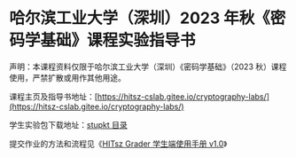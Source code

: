 # 哈尔滨工业大学（深圳）2023 年秋《密码学基础》课程实验指导书 

声明：本课程资料仅限于哈尔滨工业大学（深圳）《密码学基础》（2023 秋）课程使用，严禁扩散或用作其他用途。

课程主页及指导书地址：[https://hitsz-cslab.gitee.io/cryptography-labs/](https://hitsz-cslab.gitee.io/cryptography-labs/)

学生实验包下载地址：[stupkt 目录](https://gitee.com/hitsz-cslab/cryptography-labs/tree/master/stupkt)

提交作业的方法和流程见《[HITsz Grader 学生端使用手册 v1.0](https://gitee.com/hitsz-cslab/cryptography-labs/blob/master/stupkt/HITsz%20Grader%E5%AD%A6%E7%94%9F%E7%AB%AF%E4%BD%BF%E7%94%A8%E6%89%8B%E5%86%8CV1.0.pdf)》